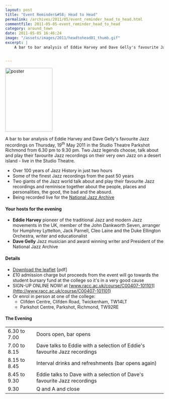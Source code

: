 ```yaml
---
layout: post
title: "Event Reminder&#58; Head to Head"
permalink: /archives/2011/05/event_reminder_head_to_head.html
commentfile: 2011-05-05-event_reminder_head_to_head
category: around_town
date: 2011-05-05 16:46:24
image: "/assets/images/2011/headtohead01_thumb.gif"
excerpt: |
    A bar to bar analysis of Eddie Harvey and Dave Gelly's favourite Jazz recordings on Thursday, 19<sup>th</sup> May 2011 in the Studio Theatre Parkshot Richmond from 6.30 pm to 9.30 pm. Two Jazz legends choose, talk about and play their favourite Jazz recordings on their very own Jazz on a desert island - live in the Studio Theatre.


---
```


<a href="/assets/images/2011/headtohead01.pdf" title="See larger version of poster "><img src="/assets/images/2011/headtohead01_thumb.gif" width="150" height="203" alt="poster" class="photo right" /></a>

A bar to bar analysis of Eddie Harvey and Dave Gelly's favourite Jazz recordings on Thursday, 19<sup>th</sup> May 2011 in the Studio Theatre Parkshot Richmond from 6.30 pm to 9.30 pm. Two Jazz legends choose, talk about and play their favourite Jazz recordings on their very own Jazz on a desert island - live in the Studio Theatre.

-   Over 100 years of Jazz History in just two hours
-   Some of the finest Jazz recordings from the past 50 years
-   Two giants of the Jazz world talk about and play their favourite Jazz recordings and reminisce together about the people, places and personalities, the good, the bad and the absurd.
-   Being recorded live for the [National Jazz Archive](http://microsites.essexcc.gov.uk/microsites/NationalJazzArchive/)

#### Your hosts for the evening

-   **Eddie Harvey**
    pioneer of the traditional Jazz and modern Jazz movements in the UK, member of the John Dankworth Seven, arranger for Humphrey Lyttelton, Jack Parnell, Cleo Laine and the Duke Ellington Orchestra, writer and educationalist
-   **Dave Gelly**
    Jazz musician and award winning writer and President of the National Jazz Archive

#### Details

-   [Download the leaflet](/assets/images/2011/headtohead01.pdf) \[pdf\]
-   £10 admission charge but proceeds from the event will go towards the student bursary fund at the college so it's in a very good cause
-   SIGN-UP ONLINE NOW! at [www.racc.ac.uk/course/C00407-101101](http://www.racc.ac.uk/course/C00407-101101)
-   Or enrol in person at one of the college:
    -   Clifden Centre, Clifden Road, Twickenham, TW14LT
    -   Parkshot Centre, Parkshot, Richmond, TW92RE

#### The Evening

|              |                                                                           |
|--------------|---------------------------------------------------------------------------|
| 6.30 to 7.00 | Doors open, bar opens                                                     |
| 7.00 to 8.15 | Dave talks to Eddie with a selection of Eddie's favourite Jazz recordings |
| 8.15 to 8.45 | Interval drinks and refreshments (bar opens again)                        |
| 8.45 to 9.30 | Eddie talks to Dave with a selection of Dave's favourite Jazz recordings  |
| 9.30         | Q and A and close                                                         |
